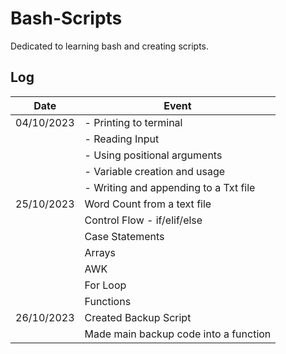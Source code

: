 # Bash-Scripts
Dedicated to learning bash  and creating scripts.



## Log
|Date| Event| 
|--- | --- |
|04/10/2023 | - Printing to terminal | 
| |- Reading Input  | 
|| - Using positional arguments| 
||- Variable  creation and usage  | 
||- Writing and appending to a Txt file | 
|25/10/2023| Word Count from a text file | 
|| Control Flow - if/elif/else |
|| Case Statements |
|| Arrays|
|| AWK |
||For Loop| 
|| Functions | 
|26/10/2023| Created Backup Script|
|| Made main backup code into a function| 


